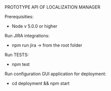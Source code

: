 PROTOTYPE API OF LOCALIZATION MANAGER

Prerequisities:
- Node v 5.0.0 or higher

Run JIRA integrations:
- npm run jira -> from the root folder

Run TESTS:
- npm test

Run configuration GUI application for deployment:
- cd deployment && npm start
